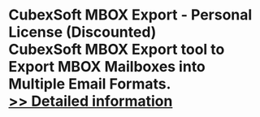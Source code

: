 # CubexSoft MBOX Export - Personal License (Discounted)<br />CubexSoft MBOX Export tool to Export MBOX Mailboxes into Multiple Email Formats.<br />[>> Detailed information](https://secure.shareit.com/shareit/product.html?productid=300775962&affiliateid=200057808)